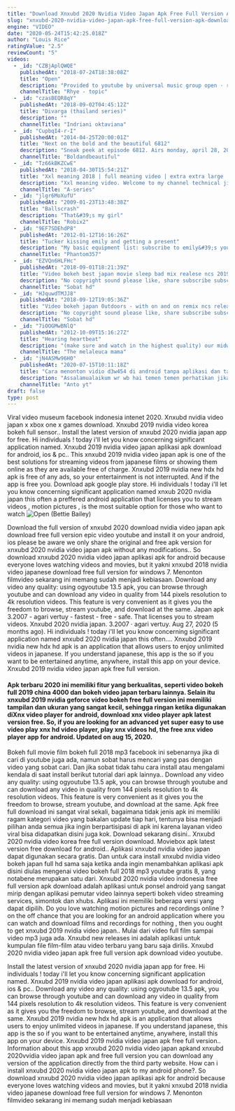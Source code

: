 ```yaml
---
title: "Download Xnxubd 2020 Nvidia Video Japan Apk Free Full Version Apk Download Video Youtube Music"
slug: "xnxubd-2020-nvidia-video-japan-apk-free-full-version-apk-download-video-youtube"
engine: "VIDEO"
date: "2020-05-24T15:42:25.018Z"
author: "Louis Rice"
ratingValue: "2.5"
reviewCount: "5"
videos:
  - _id: "CZBjAplQWQE"
    publishedAt: "2018-07-24T18:38:08Z"
    title: "Open"
    description: "Provided to youtube by universal music group open · rhye woman ℗ 2013 polydor ltd. (uk) released on: 2013-01-01 producer, associated performer,"
    channelTitle: "Rhye - topic"
  - _id: "czasBEQR8qY"
    publishedAt: "2018-09-02T04:45:12Z"
    title: "Divarga (thailand series)"
    description: ""
    channelTitle: "Indriani oktaviana"
  - _id: "CupbqI4-r-I"
    publishedAt: "2014-04-25T20:00:01Z"
    title: "Next on the bold and the beautiful 6812"
    description: "Sneak peek at episode 6812. Airs monday, april 28, 2014. Check local listings."
    channelTitle: "Boldandbeautiful"
  - _id: "Tz66kBKZCwE"
    publishedAt: "2018-04-30T15:54:21Z"
    title: "Xxl meaning 2018 | full meaning video | extra extra large | stand for english mean"
    description: "Xxl meaning video. Welcome to my channel technical jisan studio. You can subscribe my channel technical jisan studio. You can see a2z all"
    channelTitle: "A-series"
  - _id: "jlgr6MoXufU"
    publishedAt: "2009-01-23T13:48:38Z"
    title: "Ballscrash"
    description: "That&#39;s my girl"
    channelTitle: "Robix2"
  - _id: "9EF7SDEhdP8"
    publishedAt: "2012-01-12T16:16:26Z"
    title: "Tucker kissing emily and getting a present"
    description: "My basic equipment list: subscribe to emily&#39;s youtube channel ~ emily christine"
    channelTitle: "Phantom357"
  - _id: "EZVQn6HLFHc"
    publishedAt: "2018-09-01T18:21:39Z"
    title: "Video bokeh best japan movie sleep bad mix realese ncs 2019"
    description: "No copyright sound please like, share subscribe subscribe."
    channelTitle: "Sobat hd"
  - _id: "HJquwdTMJJ8"
    publishedAt: "2018-09-12T19:05:36Z"
    title: "Video bokeh japan 0utdoors - with on and on remix ncs release | best japan movies"
    description: "No copyright sound please like, share subscribe subscribe."
    channelTitle: "Sobat hd"
  - _id: "7iOOGMwBNlQ"
    publishedAt: "2012-10-09T15:16:27Z"
    title: "Hearing heartbeat"
    description: "(make sure and watch in the highest quality) our midwife, sherry and her assistant came for our second checkup on 10712. Everything is looking great so far,"
    channelTitle: "The melaleuca mama"
  - _id: "jN4ASMw96H0"
    publishedAt: "2020-07-15T10:11:18Z"
    title: "Cara menonton vidio d3w454 di android tanpa aplikasi dan tanpa ribet"
    description: "Assalamualaikum wr wb hai temen temen perhatikan jika sebelum bulan september channel ini tembus angka subscribe 100k saya akan adakan give away"
    channelTitle: "Anto yt"
draft: false
type: post
---
```


Viral video museum facebook indonesia intenet 2020. Xnxubd nvidia video japan x xbox one x games download. Xnxubd 2019 nvidia video korea bokeh full sensor.. Install the latest version of xnxubd 2020 nvidia japan app for free. Hi individuals ! today i&#39;ll let you know concerning significant application named. Xnxubd 2019 nvidia video japan aplikasi apk download for android, ios &amp; pc.. This xnxubd 2019 nvidia video japan apk is one of the best solutions for streaming videos from japanese films or showing them online as they are available free of charge. Xnxubd 2019 nvidia new hdx hd apk is free of any ads, so your entertainment is not interrupted. And if the app is free you. Download apk google play store. Hi individuals ! today i&#39;ll let you know concerning significant application named xnxub 2020 nvidia japan this often a preffered android application that licenses you to stream videos , motion pictures , is the most suitable option for those who want to watch
![Open (Bettie Bailey)](https://i.ytimg.com/vi/CZBjAplQWQE/hqdefault.jpg "Open (Sadie Cox)")

Download the full version of xnxubd 2020 download nvidia video japan apk download free full version epic video youtube and install it on your android, ios please be aware we only share the original and free apk version for xnxubd 2020 nvidia video japan apk without any modifications.. So download xnxubd 2020 nvidia video japan aplikasi apk for android because everyone loves watching videos and movies, but it yakni xnxubd 2018 nvidia video japanese download free full version for windows 7. Menonton filmvideo sekarang ini memang sudah menjadi kebiasaan. Download any video any quality: using ogyoutube 13.5 apk, you can browse through youtube and can download any video in quality from 144 pixels resolution to 4k resolution videos. This feature is very convenient as it gives you the freedom to browse, stream youtube, and download at the same. Japan apk 3.2007 - agari vertuy - fastest - free - safe. That licenses you to stream videos. Xnxubd 2020 nvidia japan. 3.2007 · agari vertuy. Aug 27, 2020 (5 months ago). Hi individuals ! today i&#39;ll let you know concerning significant application named xnxubd 2020 nvidia japan this often.... Xnxubd 2019 nvidia new hdx hd apk is an application that allows users to enjoy unlimited videos in japanese. If you understand japanese, this app is the so if you want to be entertained anytime, anywhere, install this app on your device. Xnxubd 2019 nvidia video japan apk free full version.
<!--inArticleAds-->

<!--galleryOne-->

#### Apk terbaru 2020 ini memiliki fitur yang berkualitas, seperti video bokeh full 2019 china 4000 dan bokeh video japan terbaru lainnya. Selain itu xnxubd 2019 nvidia geforce video bokeh free full version ini memiliki tampilan dan ukuran yang sangat kecil, sehingga ringan ketika digunakan diXnx video player for android, download xnx video player apk latest version free. So, if you are looking for an advanced yet super easy to use video play xnx hd video player, play xnx videos hd, the free xnx video player app for android. Updated on aug 15, 2020.
<!--inArticleAds-->

<!--galleryTwo-->

Bokeh full movie film bokeh full 2018 mp3 facebook ini sebenarnya jika di cari di youtube juga ada, namun sobat harus mencari yang pas dengan video yang sobat cari. Dan jika sobat tidak tahu cara install atau mengalami kendala di saat install berikut tutorial dari apk lainnya.. Download any video any quality: using ogyoutube 13.5 apk, you can browse through youtube and can download any video in quality from 144 pixels resolution to 4k resolution videos. This feature is very convenient as it gives you the freedom to browse, stream youtube, and download at the same. Apk free full download ini sangat viral sekali, bagaimana tidak jenis apk ini memiliki ragam kategori video yang bakalan update tiap hari, tentunya bisa menjadi pilihan anda semua jika ingin berpartisipasi di apk ini karena layanan video viral bisa didapatkan disini juga kok. Download sekarang disini.. Xnxubd 2020 nvidia video korea free full version download. Moviebox apk latest version free download for android.. Aplikasi xnxubd nvidia video japan dapat digunakan secara gratis. Dan untuk cara install xnxubd nvidia video bokeh japan full hd sama saja ketika anda ingin menambahkan aplikasi apk disini diulas mengenai video bokeh full 2018 mp3 youtube gratis 8, yang notabene merupakan satu dari. Xnxubd 2020 nvidia video indonesia free full version apk download adalah aplikasi untuk ponsel android yang sangat mirip dengan aplikasi pemutar video lainnya seperti bokeh video streaming services, simontok dan xhubs. Aplikasi ini memiliki beberapa versi yang dapat dipilih. Do you love watching motion pictures and recordings online ? on the off chance that you are looking for an android application where you can watch and download films and recordings for nothing , then you ought to get xnxubd 2019 nvidia video japan.. Mulai dari video full film sampai video mp3 juga ada. Xnxubd new releases ini adalah aplikasi untuk kumpulan file film-film atau video terbaru yang baru saja dirilis. Xnxubd 2020 nvidia video japan apk free full version apk download video youtube.
<!--galleryThree-->

Install the latest version of xnxubd 2020 nvidia japan app for free. Hi individuals ! today i&#39;ll let you know concerning significant application named. Xnxubd 2019 nvidia video japan aplikasi apk download for android, ios &amp; pc.. Download any video any quality: using ogyoutube 13.5 apk, you can browse through youtube and can download any video in quality from 144 pixels resolution to 4k resolution videos. This feature is very convenient as it gives you the freedom to browse, stream youtube, and download at the same. Xnxubd 2019 nvidia new hdx hd apk is an application that allows users to enjoy unlimited videos in japanese. If you understand japanese, this app is the so if you want to be entertained anytime, anywhere, install this app on your device. Xnxubd 2019 nvidia video japan apk free full version.. Information about this app xnxubd 2020 nvidia video japan apkand xnxubd 2020vvidia video japan apk and free full version you can download any version of the application directly from the third party website. How can i install xnxubd 2020 nvidia video japan apk to my android phone?. So download xnxubd 2020 nvidia video japan aplikasi apk for android because everyone loves watching videos and movies, but it yakni xnxubd 2018 nvidia video japanese download free full version for windows 7. Menonton filmvideo sekarang ini memang sudah menjadi kebiasaan